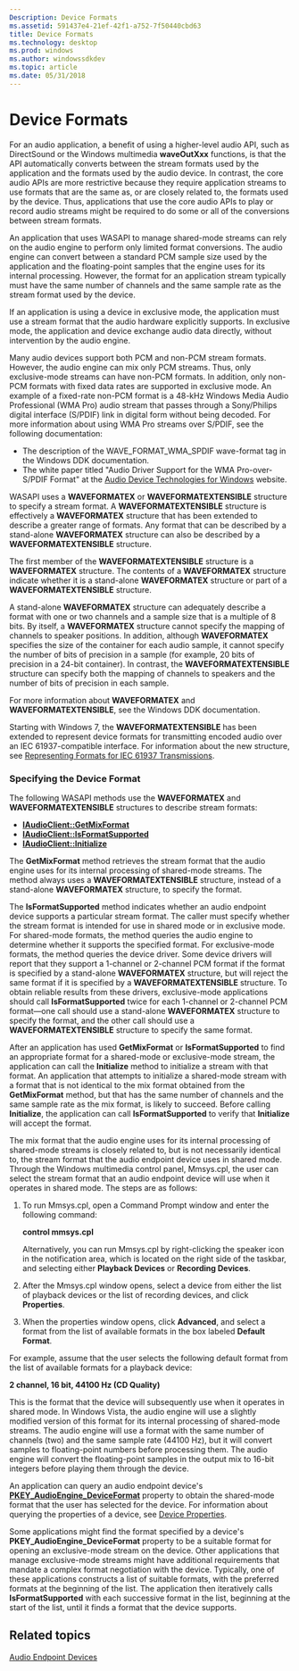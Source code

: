 ```yaml
---
Description: Device Formats
ms.assetid: 591437e4-21ef-42f1-a752-7f50440cbd63
title: Device Formats
ms.technology: desktop
ms.prod: windows
ms.author: windowssdkdev
ms.topic: article
ms.date: 05/31/2018
---
```


# Device Formats

For an audio application, a benefit of using a higher-level audio API, such as DirectSound or the Windows multimedia **waveOutXxx** functions, is that the API automatically converts between the stream formats used by the application and the formats used by the audio device. In contrast, the core audio APIs are more restrictive because they require application streams to use formats that are the same as, or are closely related to, the formats used by the device. Thus, applications that use the core audio APIs to play or record audio streams might be required to do some or all of the conversions between stream formats.

An application that uses WASAPI to manage shared-mode streams can rely on the audio engine to perform only limited format conversions. The audio engine can convert between a standard PCM sample size used by the application and the floating-point samples that the engine uses for its internal processing. However, the format for an application stream typically must have the same number of channels and the same sample rate as the stream format used by the device.

If an application is using a device in exclusive mode, the application must use a stream format that the audio hardware explicitly supports. In exclusive mode, the application and device exchange audio data directly, without intervention by the audio engine.

Many audio devices support both PCM and non-PCM stream formats. However, the audio engine can mix only PCM streams. Thus, only exclusive-mode streams can have non-PCM formats. In addition, only non-PCM formats with fixed data rates are supported in exclusive mode. An example of a fixed-rate non-PCM format is a 48-kHz Windows Media Audio Professional (WMA Pro) audio stream that passes through a Sony/Philips digital interface (S/PDIF) link in digital form without being decoded. For more information about using WMA Pro streams over S/PDIF, see the following documentation:

-   The description of the WAVE\_FORMAT\_WMA\_SPDIF wave-format tag in the Windows DDK documentation.
-   The white paper titled "Audio Driver Support for the WMA Pro-over-S/PDIF Format" at the [Audio Device Technologies for Windows](http://go.microsoft.com/fwlink/p/?linkid=62989) website.

WASAPI uses a **WAVEFORMATEX** or **WAVEFORMATEXTENSIBLE** structure to specify a stream format. A **WAVEFORMATEXTENSIBLE** structure is effectively a **WAVEFORMATEX** structure that has been extended to describe a greater range of formats. Any format that can be described by a stand-alone **WAVEFORMATEX** structure can also be described by a **WAVEFORMATEXTENSIBLE** structure.

The first member of the **WAVEFORMATEXTENSIBLE** structure is a **WAVEFORMATEX** structure. The contents of a **WAVEFORMATEX** structure indicate whether it is a stand-alone **WAVEFORMATEX** structure or part of a **WAVEFORMATEXTENSIBLE** structure.

A stand-alone **WAVEFORMATEX** structure can adequately describe a format with one or two channels and a sample size that is a multiple of 8 bits. By itself, a **WAVEFORMATEX** structure cannot specify the mapping of channels to speaker positions. In addition, although **WAVEFORMATEX** specifies the size of the container for each audio sample, it cannot specify the number of bits of precision in a sample (for example, 20 bits of precision in a 24-bit container). In contrast, the **WAVEFORMATEXTENSIBLE** structure can specify both the mapping of channels to speakers and the number of bits of precision in each sample.

For more information about **WAVEFORMATEX** and **WAVEFORMATEXTENSIBLE**, see the Windows DDK documentation.

Starting with Windows 7, the **WAVEFORMATEXTENSIBLE** has been extended to represent device formats for transmitting encoded audio over an IEC 61937-compatible interface. For information about the new structure, see [Representing Formats for IEC 61937 Transmissions](representing-formats-for-iec-61937-transmissions.md).

### Specifying the Device Format

The following WASAPI methods use the **WAVEFORMATEX** and **WAVEFORMATEXTENSIBLE** structures to describe stream formats:

-   [**IAudioClient::GetMixFormat**](/windows/desktop/api/Audioclient/nf-audioclient-iaudioclient-getmixformat)
-   [**IAudioClient::IsFormatSupported**](/windows/desktop/api/Audioclient/nf-audioclient-iaudioclient-isformatsupported)
-   [**IAudioClient::Initialize**](/windows/desktop/api/Audioclient/nf-audioclient-iaudioclient-initialize)

The **GetMixFormat** method retrieves the stream format that the audio engine uses for its internal processing of shared-mode streams. The method always uses a **WAVEFORMATEXTENSIBLE** structure, instead of a stand-alone **WAVEFORMATEX** structure, to specify the format.

The **IsFormatSupported** method indicates whether an audio endpoint device supports a particular stream format. The caller must specify whether the stream format is intended for use in shared mode or in exclusive mode. For shared-mode formats, the method queries the audio engine to determine whether it supports the specified format. For exclusive-mode formats, the method queries the device driver. Some device drivers will report that they support a 1-channel or 2-channel PCM format if the format is specified by a stand-alone **WAVEFORMATEX** structure, but will reject the same format if it is specified by a **WAVEFORMATEXTENSIBLE** structure. To obtain reliable results from these drivers, exclusive-mode applications should call **IsFormatSupported** twice for each 1-channel or 2-channel PCM format—one call should use a stand-alone **WAVEFORMATEX** structure to specify the format, and the other call should use a **WAVEFORMATEXTENSIBLE** structure to specify the same format.

After an application has used **GetMixFormat** or **IsFormatSupported** to find an appropriate format for a shared-mode or exclusive-mode stream, the application can call the **Initialize** method to initialize a stream with that format. An application that attempts to initialize a shared-mode stream with a format that is not identical to the mix format obtained from the **GetMixFormat** method, but that has the same number of channels and the same sample rate as the mix format, is likely to succeed. Before calling **Initialize**, the application can call **IsFormatSupported** to verify that **Initialize** will accept the format.

The mix format that the audio engine uses for its internal processing of shared-mode streams is closely related to, but is not necessarily identical to, the stream format that the audio endpoint device uses in shared mode. Through the Windows multimedia control panel, Mmsys.cpl, the user can select the stream format that an audio endpoint device will use when it operates in shared mode. The steps are as follows:

1.  To run Mmsys.cpl, open a Command Prompt window and enter the following command:

    **control mmsys.cpl**

    Alternatively, you can run Mmsys.cpl by right-clicking the speaker icon in the notification area, which is located on the right side of the taskbar, and selecting either **Playback Devices** or **Recording Devices**.

2.  After the Mmsys.cpl window opens, select a device from either the list of playback devices or the list of recording devices, and click **Properties**.
3.  When the properties window opens, click **Advanced**, and select a format from the list of available formats in the box labeled **Default Format**.

For example, assume that the user selects the following default format from the list of available formats for a playback device:

**2 channel, 16 bit, 44100 Hz (CD Quality)**

This is the format that the device will subsequently use when it operates in shared mode. In Windows Vista, the audio engine will use a slightly modified version of this format for its internal processing of shared-mode streams. The audio engine will use a format with the same number of channels (two) and the same sample rate (44100 Hz), but it will convert samples to floating-point numbers before processing them. The audio engine will convert the floating-point samples in the output mix to 16-bit integers before playing them through the device.

An application can query an audio endpoint device's [**PKEY\_AudioEngine\_DeviceFormat**](pkey-audioengine-deviceformat.md) property to obtain the shared-mode format that the user has selected for the device. For information about querying the properties of a device, see [Device Properties](device-properties.md).

Some applications might find the format specified by a device's **PKEY\_AudioEngine\_DeviceFormat** property to be a suitable format for opening an exclusive-mode stream on the device. Other applications that manage exclusive-mode streams might have additional requirements that mandate a complex format negotiation with the device. Typically, one of these applications constructs a list of suitable formats, with the preferred formats at the beginning of the list. The application then iteratively calls **IsFormatSupported** with each successive format in the list, beginning at the start of the list, until it finds a format that the device supports.

## Related topics

<dl> <dt>

[Audio Endpoint Devices](audio-endpoint-devices.md)
</dt> </dl>

 

 



